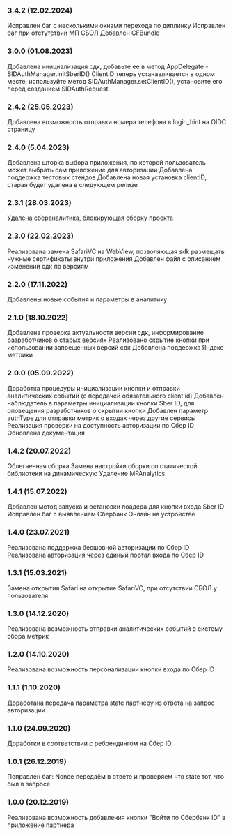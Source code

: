 ### 3.4.2 (12.02.2024)
Исправлен баг с несколькими окнами перехода по диплинку
Исправлен баг при отстутствии МП СБОЛ
Добавлен CFBundle 

### 3.0.0 (01.08.2023)
Добавлена инициализация сдк, добавьте ее в метод AppDelegate - SIDAuthManager.initSberID()
ClientID теперь устанавливается в одном месте, используйте метод SIDAuthManager.setClientID(), 
установите его перед созданием SIDAuthRequest 

### 2.4.2 (25.05.2023)
Добавлена возможность отправки номера телефона в login_hint на OIDC страницу

### 2.4.0 (5.04.2023)
Добавлена шторка выбора приложения, по которой пользователь может выбрать 
сам приложение для авторизации
Добавлена поддержка тестовых стендов
Добавлена новая установка clientID, старая будет удалена в следующем релизе

### 2.3.1 (28.03.2023)
Удалена сбераналитика, блокирующая сборку проекта

### 2.3.0 (22.02.2023)
Реализована замена SafariVC на WebView, позволяющая sdk размещать нужные сертификаты внутри приложения 
Добавлен файл с описанием изменений сдк по версиям

### 2.2.0 (17.11.2022)
Добавлены новые события и параметры в аналитику

### 2.1.0 (18.10.2022)
Добавлена проверка актуальности версии сдк, информирование разработчиков о старых версиях
Реализовано скрытие кнопки при использовании запрещенных версий сдк
Добавлена поддержка Яндекс метрики

### 2.0.0 (05.09.2022)
Доработка процедуры инициализации кнопки и отправки аналитических событий (с передачей обязательного client id)
Добавлен наблюдатель в параметры инициализации кнопки Sber ID, для оповещения разработчиков о скрытии кнопки
Добавлен параметр authType для отправки метрик о входах через другие сервисы
Реализация проверки на доступность авторизации по Сбер ID
Обновлена документация

### 1.4.2 (20.07.2022)
Облегченная сборка
Замена настройки сборки со статической библиотеки на динамическую
Удаление MPAnalytics

### 1.4.1 (15.07.2022)
Добавлен метод запуска и остановки лоадера для кнопки входа Sber ID
Исправлен баг с выявлением Сбербанк Онлайн на устройстве

### 1.4.0 (23.07.2021)
Реализована поддержка бесшовной авторизации по Сбер ID
Реализована авторизация через единый портал входа по Сбер ID

### 1.3.1 (15.03.2021)
Замена открытия Safari на открытие SafariVC, при отсутствии СБОЛ у пользователя

### 1.3.0 (14.12.2020)
Реализована возможность отправки аналитических событий в систему сбора метрик

### 1.2.0 (14.10.2020)
Реализована возможность персонализации кнопки входа по Сбер ID	

### 1.1.1 (1.10.2020)
Доработана передача параметра state партнеру из ответа на запрос авторизации	

### 1.1.0 (24.09.2020)
Доработки в соответствии с ребрендингом на Сбер ID	

### 1.0.1 (26.12.2019)
Поправлен баг: Nonce передаём в ответе и проверяем что state тот, что был в запросе	

### 1.0.0 (20.12.2019)
Реализована возможность добавления кнопки "Войти по Сбербанк ID" в приложение партнера
